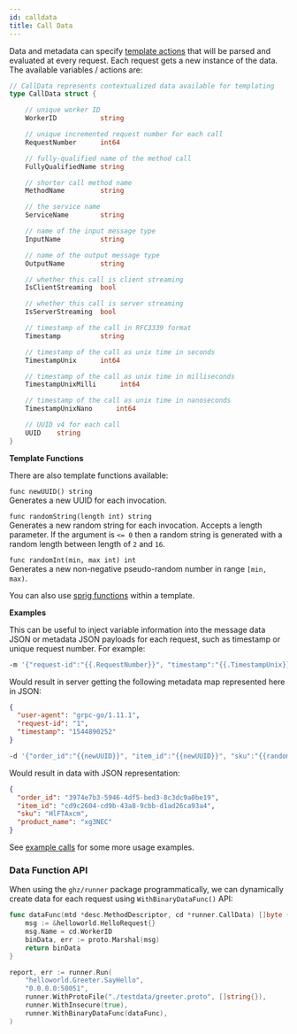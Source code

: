 ```yaml
---
id: calldata
title: Call Data
---
```


Data and metadata can specify [template actions](https://golang.org/pkg/text/template/) that will be parsed and evaluated at every request. Each request gets a new instance of the data. The available variables / actions are:

```go
// CallData represents contextualized data available for templating
type CallData struct {

	// unique worker ID
	WorkerID		   string

	// unique incremented request number for each call
	RequestNumber      int64

	// fully-qualified name of the method call
	FullyQualifiedName string

	// shorter call method name
	MethodName         string

	// the service name
	ServiceName        string

	// name of the input message type
	InputName          string

	// name of the output message type
	OutputName         string

	// whether this call is client streaming
	IsClientStreaming  bool

	// whether this call is server streaming
	IsServerStreaming  bool

	// timestamp of the call in RFC3339 format
	Timestamp          string

	// timestamp of the call as unix time in seconds
	TimestampUnix      int64

	// timestamp of the call as unix time in milliseconds
	TimestampUnixMilli      int64

	// timestamp of the call as unix time in nanoseconds
	TimestampUnixNano      int64

	// UUID v4 for each call
	UUID	string
}
```

**Template Functions**

There are also template functions available:

`func newUUID() string`  
Generates a new UUID for each invocation.

`func randomString(length int) string`  
Generates a new random string for each invocation. Accepts a length parameter. If the argument is `<= 0` then a random string is generated with a random length between length of `2` and `16`.

`func randomInt(min, max int) int`  
Generates a new non-negative pseudo-random number in range `[min, max)`.

You can also use [sprig functions](http://masterminds.github.io/sprig/) within a template.

**Examples**

This can be useful to inject variable information into the message data JSON or metadata JSON payloads for each request, such as timestamp or unique request number. For example:

```sh
-m '{"request-id":"{{.RequestNumber}}", "timestamp":"{{.TimestampUnix}}"}'
```

Would result in server getting the following metadata map represented here in JSON:

```json
{
  "user-agent": "grpc-go/1.11.1",
  "request-id": "1",
  "timestamp": "1544890252"
}
```

```sh
-d '{"order_id":"{{newUUID}}", "item_id":"{{newUUID}}", "sku":"{{randomString 8 }}", "product_name":"{{randomString 0}}"}'
```

Would result in data with JSON representation:

```json
{
  "order_id": "3974e7b3-5946-4df5-bed3-8c3dc9a0be19",
  "item_id": "cd9c2604-cd9b-43a8-9cbb-d1ad26ca93a4",
  "sku": "HlFTAxcm",
  "product_name": "xg3NEC"
}
```

See [example calls](examples.md) for some more usage examples.

### Data Function API

When using the `ghz/runner` package programmatically, we can dynamically create data for each request using `WithBinaryDataFunc()` API:

```go
func dataFunc(mtd *desc.MethodDescriptor, cd *runner.CallData) []byte {
	msg := &helloworld.HelloRequest{}
	msg.Name = cd.WorkerID
	binData, err := proto.Marshal(msg)
	return binData
}

report, err := runner.Run(
	"helloworld.Greeter.SayHello",
	"0.0.0.0:50051",
	runner.WithProtoFile("./testdata/greeter.proto", []string{}),
	runner.WithInsecure(true),
	runner.WithBinaryDataFunc(dataFunc),
)
```
